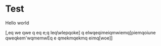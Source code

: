 # Test

Hello world

[,eq
we
qwe
q
eq
e;q
leq\wlepqoke]
q
elwqeqimeiqmwiemq[piemqoiune
qweqkem'wqmemwEq
e
qmekmqekmq
eimq[woe]]